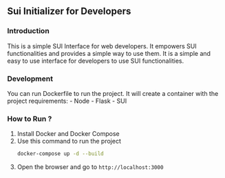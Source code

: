 ## Sui Initializer for Developers

### Introduction
This is a simple SUI Interface for web developers. It empowers SUI functionalities and provides a simple way to use them. It is a simple and easy to use interface for developers to use SUI functionalities.

### Development
You can run Dockerfile to run the project. It will create a container with the project requirements:
    - Node
    - Flask
    - SUI

### How to Run ? 

1. Install Docker and Docker Compose
2. Use this command to run the project
    ```bash
    docker-compose up -d --build
    ```
3. Open the browser and go to `http://localhost:3000`